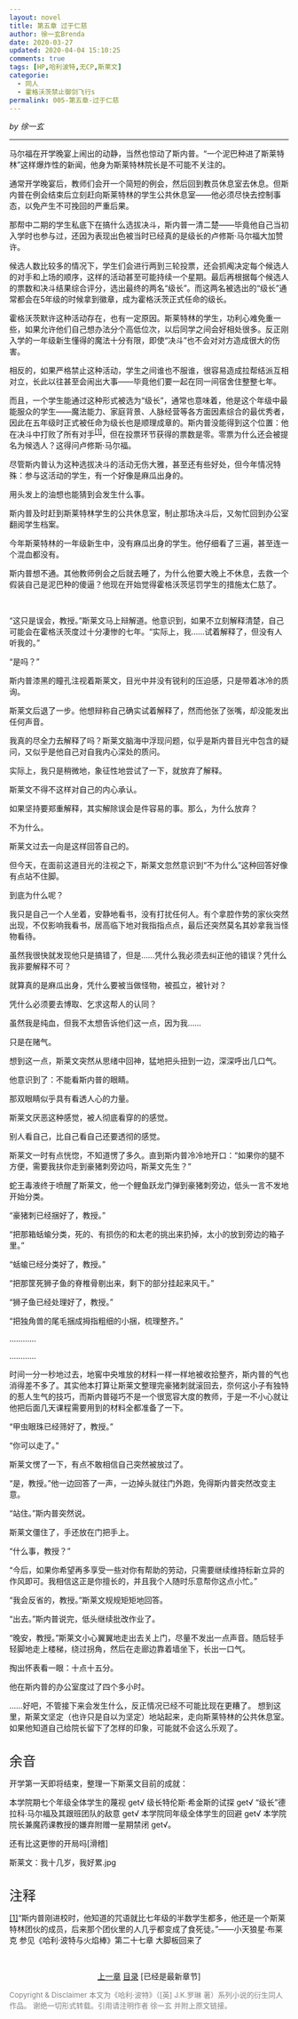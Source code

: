 ```yaml
---
layout: novel
title: 第五章 过于仁慈
author: 徐一玄Brenda
date: 2020-03-27
updated: 2020-04-04 15:10:25
comments: true
tags: [HP,哈利波特,无CP,斯莱文]
categorie:
  - 同人
  - 霍格沃茨禁止御剑飞行s
permalink: 005-第五章-过于仁慈
---
```


*by 徐一玄*

---
马尔福在开学晚宴上闹出的动静，当然也惊动了斯内普。“一个泥巴种进了斯莱特林”这样爆炸性的新闻，他身为斯莱特林院长是不可能不关注的。

通常开学晚宴后，教师们会开一个简短的例会，然后回到教员休息室去休息。但斯内普在例会结束后立刻赶向斯莱特林的学生公共休息室——他必须尽快去控制事态，以免产生不可挽回的严重后果。

那帮中二期的学生私底下在搞什么选拔决斗，斯内普一清二楚——毕竟他自己当初入学时也参与过，还因为表现出色被当时已经真的是级长的卢修斯·马尔福大加赞许。

候选人数比较多的情况下，学生们会进行两到三轮投票，还会抓阄决定每个候选人的对手和上场的顺序，这样的活动甚至可能持续一个星期。最后再根据每个候选人的票数和决斗结果综合评分，选出最终的两名“级长”。而这两名被选出的“级长”通常都会在5年级的时候拿到徽章，成为霍格沃茨正式任命的级长。

霍格沃茨默许这种活动存在，也有一定原因。斯莱特林的学生，功利心难免重一些，如果允许他们自己想办法分个高低位次，以后同学之间会好相处很多。反正刚入学的一年级新生懂得的魔法十分有限，即使“决斗”也不会对对方造成很大的伤害。

相反的，如果严格禁止这种活动，学生之间谁也不服谁，很容易造成拉帮结派互相对立，长此以往甚至会闹出大事——毕竟他们要一起在同一间宿舍住整整七年。

而且，一个学生能通过这种形式被选为“级长”，通常也意味着，他是这个年级中最能服众的学生——魔法能力、家庭背景、人脉经营等各方面因素综合的最优秀者，因此在五年级时正式被任命为级长也是顺理成章的。斯内普没能得到这个位置：他在决斗中打败了所有对手<span id="[1]原文"><sup>[[1]](#[1])</sup>，但在投票环节获得的票数是零。零票为什么还会被提名为候选人？这得问卢修斯·马尔福。

尽管斯内普认为这种选拔决斗的活动无伤大雅，甚至还有些好处，但今年情况特殊：参与这活动的学生，有一个好像是麻瓜出身的。

用头发上的油想也能猜到会发生什么事。

斯内普及时赶到斯莱特林学生的公共休息室，制止那场决斗后，又匆忙回到办公室翻阅学生档案。

今年斯莱特林的一年级新生中，没有麻瓜出身的学生。他仔细看了三遍，甚至连一个混血都没有。

斯内普想不通。其他教师例会之后就去睡了，为什么他要大晚上不休息，去救一个假装自己是泥巴种的傻逼？他现在开始觉得霍格沃茨惩罚学生的措施太仁慈了。

<br>

“这只是误会，教授。”斯莱文马上辩解道。他意识到，如果不立刻解释清楚，自己可能会在霍格沃茨度过十分凄惨的七年。“实际上，我……试着解释了，但没有人听我的。”

“是吗？”

斯内普漆黑的瞳孔注视着斯莱文，目光中并没有锐利的压迫感，只是带着冰冷的质询。

斯莱文后退了一步。他想辩称自己确实试着解释了，然而他张了张嘴，却没能发出任何声音。

我真的尽全力去解释了吗？斯莱文脑海中浮现问题，似乎是斯内普目光中包含的疑问，又似乎是他自己对自我内心深处的质问。

实际上，我只是稍微地，象征性地尝试了一下，就放弃了解释。

斯莱文不得不这样对自己的内心承认。

如果坚持要郑重解释，其实解除误会是件容易的事。那么，为什么放弃？

不为什么。

斯莱文过去一向是这样回答自己的。

但今天，在面前这道目光的注视之下，斯莱文忽然意识到“不为什么”这种回答好像有点站不住脚。

到底为什么呢？

我只是自己一个人坐着，安静地看书，没有打扰任何人。有个拿腔作势的家伙突然出现，不仅影响我看书，居高临下地对我指指点点，最后还突然莫名其妙拿我当怪物看待。

虽然我很快就发现他只是搞错了，但是……凭什么我必须去纠正他的错误？凭什么我非要解释不可？

就算真的是麻瓜出身，凭什么要被当做怪物，被孤立，被针对？

凭什么必须要去博取、乞求这帮人的认同？

虽然我是纯血，但我不太想告诉他们这一点，因为我……

只是在赌气。

想到这一点，斯莱文突然从思绪中回神，猛地把头扭到一边，深深呼出几口气。

他意识到了：不能看斯内普的眼睛。

那双眼睛似乎具有看透人心的力量。

斯莱文厌恶这种感觉，被人彻底看穿的的感觉。

别人看自己，比自己看自己还要透彻的感觉。

斯莱文一时有点恍惚，不知道愣了多久。直到斯内普冷冷地开口：“如果你的腿不方便，需要我扶你走到豪猪刺旁边吗，斯莱文先生？”

蛇王毒液终于喷醒了斯莱文，他一个鲤鱼跃龙门弹到豪猪刺旁边，低头一言不发地开始分类。

“豪猪刺已经捆好了，教授。”

“把那箱蛞蝓分类，死的、有损伤的和太老的挑出来扔掉，太小的放到旁边的箱子里。”

“蛞蝓已经分类好了，教授。”

“把那筐死狮子鱼的脊椎骨剔出来，剩下的部分挂起来风干。”

“狮子鱼已经处理好了，教授。”

“把独角兽的尾毛捆成拇指粗细的小捆，梳理整齐。”

…………

…………

时间一分一秒地过去，地窖中央堆放的材料一样一样地被收拾整齐，斯内普的气也消得差不多了。其实他本打算让斯莱文整理完豪猪刺就滚回去，奈何这小子有独特的惹人生气的技巧，而斯内普碰巧不是一个很宽容大度的教师，于是一不小心就让他把后面几天课程需要用到的材料全都准备了一下。

“甲虫眼珠已经筛好了，教授。”

“你可以走了。”

斯莱文愣了一下，有点不敢相信自己突然被放过了。

“是，教授。”他一边回答了一声，一边掉头就往门外跑，免得斯内普突然改变主意。

“站住。”斯内普突然说。

斯莱文僵住了，手还放在门把手上。

“什么事，教授？”

“今后，如果你希望再多享受一些对你有帮助的劳动，只需要继续维持标新立异的作风即可。我相信这正是你擅长的，并且我个人随时乐意帮你这点小忙。”

“我会反省的，教授。”斯莱文规规矩矩地回答。

“出去。”斯内普说完，低头继续批改作业了。

“晚安，教授。”斯莱文小心翼翼地走出去关上门，尽量不发出一点声音。随后轻手轻脚地走上楼梯，绕过拐角，然后在走廊边靠着墙坐下，长出一口气。

掏出怀表看一眼：十点十五分。

他在斯内普的办公室度过了四个多小时。

……好吧，不管接下来会发生什么，反正情况已经不可能比现在更糟了。
想到这里，斯莱文坚定（也许只是自以为坚定）地站起来，走向斯莱特林的公共休息室。
如果他知道自己给院长留下了怎样的印象，可能就不会这么乐观了。

<br>

<div class="footnote">
<font size=5>余音</font>

开学第一天即将结束，整理一下斯莱文目前的成就：

本学院期七个年级全体学生的蔑视 get√
级长特伦斯·希金斯的试探 get√
“级长”德拉科·马尔福及其跟班团队的敌意 get√
本学院同年级全体学生的回避 get√
本学院院长兼魔药课教授的嫌弃附赠一星期禁闭 get√。

还有比这更惨的开局吗[滑稽]

斯莱文：我十几岁，我好累.jpg

</div>

<br>

<div class="footnote">
<font size=5>注释</font>

<span id="[1]">[[1]](#[1]原文)“斯内普刚进校时，他知道的咒语就比七年级的半数学生都多，他还是一个斯莱特林团伙的成员，后来那个团伙里的人几乎都变成了食死徒。”——小天狼星·布莱克
参见《哈利·波特与火焰棒》第二十七章 大脚板回来了

</div>

<br>

<center>

[上一章](../004_第四章_厚颜无耻) [目录](../000_目录) [已经是最新章节]
</center>

<font color=gray size=2>
Copyright & Disclaimer
本文为《哈利·波特》（[英] J.K.罗琳 著）系列小说的衍生同人作品。
谢绝一切形式转载。引用请注明作者 徐一玄 并附上原文链接。
</font>
